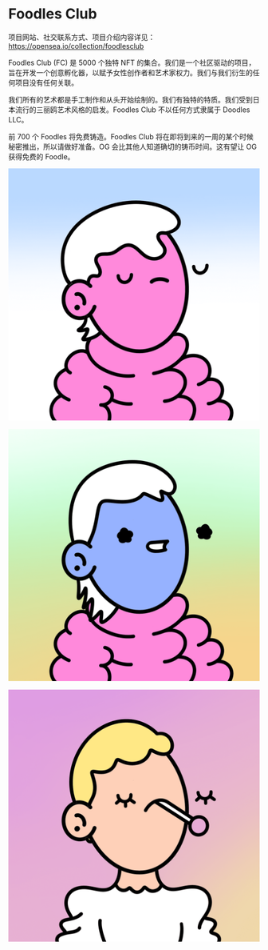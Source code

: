 # Foodles Club

项目网站、社交联系方式、项目介绍内容详见：https://opensea.io/collection/foodlesclub

Foodles Club (FC) 是 5000 个独特 NFT 的集合。我们是一个社区驱动的项目，旨在开发一个创意孵化器，以赋予女性创作者和艺术家权力。我们与我们衍生的任何项目没有任何关联。

我们所有的艺术都是手工制作和从头开始绘制的。我们有独特的特质。我们受到日本流行的三丽鸥艺术风格的启发。Foodles Club 不以任何方式隶属于 Doodles LLC。

前 700 个 Foodles 将免费铸造。Foodles Club 将在即将到来的一周的某个时候秘密推出，所以请做好准备。OG 会比其他人知道确切的铸币时间。这有望让 OG 获得免费的 Foodle。

![nft](01.png)

![nft](02.png)

![nft](03.png)



